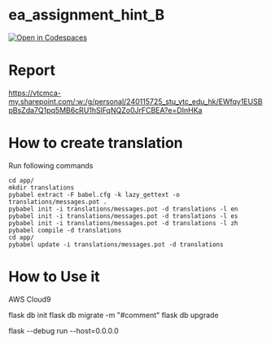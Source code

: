 # ea_assignment_hint_B
[![Open in Codespaces](https://classroom.github.com/assets/launch-codespace-2972f46106e565e64193e422d61a12cf1da4916b45550586e14ef0a7c637dd04.svg)](https://classroom.github.com/open-in-codespaces?assignment_repo_id=19179273)

# Report
https://vtcmca-my.sharepoint.com/:w:/g/personal/240115725_stu_vtc_edu_hk/EWfqy1EUSBpBsZda7Q1pq5MB6cRU1hSlFqNQZo0JrFCBEA?e=DInHKa

# How to create translation
Run following commands
```
cd app/
mkdir translations
pybabel extract -F babel.cfg -k lazy_gettext -o translations/messages.pot .
pybabel init -i translations/messages.pot -d translations -l en
pybabel init -i translations/messages.pot -d translations -l es
pybabel init -i translations/messages.pot -d translations -l zh
pybabel compile -d translations
cd app/
pybabel update -i translations/messages.pot -d translations
```

# How to Use it
AWS Cloud9


flask db init 
flask db migrate -m "#comment"
flask db upgrade

flask --debug run --host=0.0.0.0

